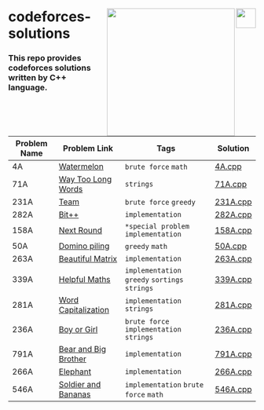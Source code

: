<div>
<p><img align="right" src="https://upload.wikimedia.org/wikipedia/commons/1/18/ISO_C%2B%2B_Logo.svg" width="40" /></a></p>
  <p><a href="https://codeforces.com/"><img align="right" src="https://upload.wikimedia.org/wikipedia/commons/b/b1/Codeforces_logo.svg" width="260" /></a></p>
<div align=left>
<h1>
  codeforces-solutions 
</h1>
  <h3>
    This repo provides codeforces solutions written by C++ language.
  </h3>
<div>
<br>
<br>
</div>



| Problem Name | Problem Link | Tags | Solution |
| ----------- | ------------ | --------------| -------- |
|4A	|[Watermelon](https://codeforces.com/problemset/problem/4/A)| `brute force` `math` | [4A.cpp](./4A.cpp)|
|71A | [Way Too Long Words](https://codeforces.com/problemset/problem/71/A)|  `strings`  |[71A.cpp](./71A.cpp)|
|231A | [Team](https://codeforces.com/problemset/problem/231/A)|  `brute force` `greedy`  |[231A.cpp](./231A.cpp)|
|282A | [Bit++](https://codeforces.com/problemset/problem/282/A)|  `implementation`  |[282A.cpp](./282A.cpp)|
|158A | [Next Round](https://codeforces.com/problemset/problem/158/A)|  `*special problem` `implementation`  |[158A.cpp](./158A.cpp)|
|50A | [Domino piling](https://codeforces.com/problemset/problem/50/A)|  `greedy` `math`  |[50A.cpp](./50A.cpp)|
|263A | [Beautiful Matrix](https://codeforces.com/problemset/problem/263/A)|  `implementation`  |[263A.cpp](./263A.cpp)|
|339A | [Helpful Maths](https://codeforces.com/problemset/problem/339/A)|  `implementation` `greedy` `sortings` `strings`|[339A.cpp](./339A.cpp)|
|281A | [Word Capitalization](https://codeforces.com/problemset/problem/281/A)|  `implementation` `strings`  |[281A.cpp](./281A.cpp)|
|236A | [Boy or Girl](https://codeforces.com/problemset/problem/236/A)| `brute force` `implementation` `strings`  |[236A.cpp](./236A.cpp)|
|791A | [Bear and Big Brother](https://codeforces.com/problemset/problem/791/A)| `implementation` |[791A.cpp](./791A.cpp)|
|266A | [Elephant](https://codeforces.com/problemset/problem/266/A)| `implementation` |[266A.cpp](./266A.cpp)|
|546A | [Soldier and Bananas](https://codeforces.com/problemset/problem/546/A)| `implementation` `brute force` `math` |[546A.cpp](./546A.cpp)|




